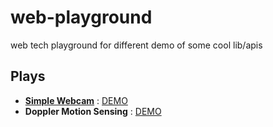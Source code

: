 # web-playground
web tech playground for different demo of some cool lib/apis

## Plays
* **[Simple Webcam](/simple-webcam)** : [DEMO](https://rawgit.com/theo4u/web-playground/master/simple-webcam/index.html)
* **Doppler Motion Sensing** : [DEMO](https://danielrapp.github.io/doppler)
